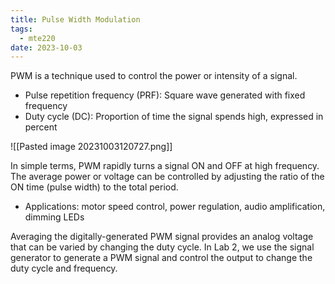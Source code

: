 ```yaml
---
title: Pulse Width Modulation
tags:
  - mte220
date: 2023-10-03
---
```

PWM is a technique used to control the power or intensity of a signal.

- Pulse repetition frequency (PRF): Square wave generated with fixed frequency
- Duty cycle (DC): Proportion of time the signal spends high, expressed in percent

![[Pasted image 20231003120727.png]]

In simple terms, PWM rapidly turns a signal ON and OFF at high frequency. The average power or voltage can be controlled by adjusting the ratio of the ON time (pulse width) to the total period.
- Applications: motor speed control, power regulation, audio amplification, dimming LEDs

Averaging the digitally-generated PWM signal provides an analog voltage that can be varied by changing the duty cycle. In Lab 2, we use the signal generator to generate a PWM signal and control the output to change the duty cycle and frequency.